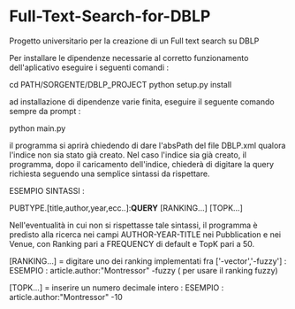 # Full-Text-Search-for-DBLP
Progetto universitario per la creazione di un Full text search su DBLP


Per installare le dipendenze necessarie al corretto funzionamento dell'aplicativo eseguire i seguenti comandi :

cd PATH/SORGENTE/DBLP_PROJECT
python setup.py install

ad installazione di dipendenze varie finita, eseguire il seguente comando sempre da prompt :

python main.py

il programma si aprirà chiedendo di dare l'absPath del file DBLP.xml qualora l'indice non  sia stato già creato.
Nel caso l'indice sia già creato, il programma, dopo il caricamento dell'indice, chiederà di digitare la query richiesta seguendo una semplice sintassi da rispettare.



ESEMPIO SINTASSI : 

PUBTYPE.[title,author,year,ecc..]:**QUERY** [RANKING...] [TOPK...]


Nell'eventualità in cui non si rispettasse tale sintassi, il programma è predisto alla ricerca nei campi AUTHOR-YEAR-TITLE nei Pubblication e nei Venue, con Ranking pari a FREQUENCY di default e TopK pari a 50.


[RANKING...] = digitare uno dei ranking implementati fra ['-vector','-fuzzy']  :
	ESEMPIO : article.author:"Montressor" -fuzzy ( per usare il ranking fuzzy)


[TOPK...] = inserire un numero decimale intero :
	ESEMPIO : article.author:"Montressor" -10 

